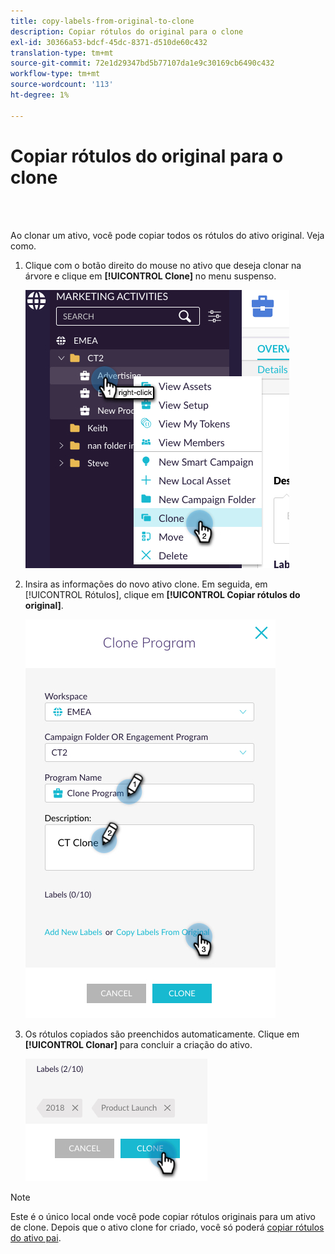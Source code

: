 ```yaml
---
title: copy-labels-from-original-to-clone
description: Copiar rótulos do original para o clone
exl-id: 30366a53-bdcf-45dc-8371-d510de60c432
translation-type: tm+mt
source-git-commit: 72e1d29347bd5b77107da1e9c30169cb6490c432
workflow-type: tm+mt
source-wordcount: '113'
ht-degree: 1%

---
```


# Copiar rótulos do original para o clone

<br> 

Ao clonar um ativo, você pode copiar todos os rótulos do ativo original. Veja como.

1. Clique com o botão direito do mouse no ativo que deseja clonar na árvore e clique em **[!UICONTROL Clone]** no menu suspenso.

   ![Imagem Um](/help/sky/assets/labels/copy-labels-from-original-to-clone/copy-labels-from-original-to-clone-1.jpg)

1. Insira as informações do novo ativo clone. Em seguida, em [!UICONTROL Rótulos], clique em **[!UICONTROL Copiar rótulos do original]**.

   ![Imagem dois](/help/sky/assets/labels/copy-labels-from-original-to-clone/copy-labels-from-original-to-clone-2.jpg)

1. Os rótulos copiados são preenchidos automaticamente. Clique em **[!UICONTROL Clonar]** para concluir a criação do ativo.

   ![Imagem Três](/help/sky/assets/labels/copy-labels-from-original-to-clone/copy-labels-from-original-to-clone-3.jpg)

>[!NOTE]
>
>Este é o único local onde você pode copiar rótulos originais para um ativo de clone. Depois que o ativo clone for criado, você só poderá [copiar rótulos do ativo pai](/help/sky/copy-labels-from-parent-to-child.md).
